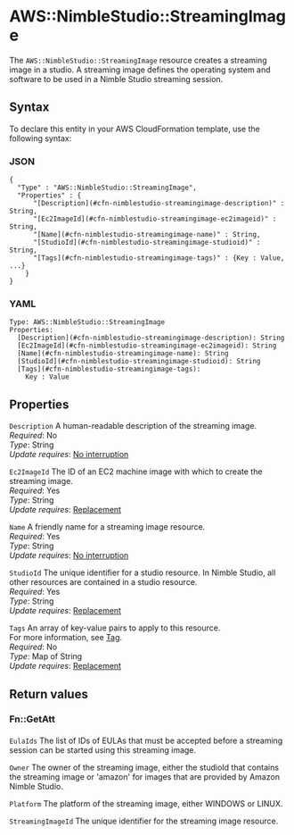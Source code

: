 # AWS::NimbleStudio::StreamingImage<a name="aws-resource-nimblestudio-streamingimage"></a>

The `AWS::NimbleStudio::StreamingImage` resource creates a streaming image in a studio\. A streaming image defines the operating system and software to be used in a Nimble Studio streaming session\.

## Syntax<a name="aws-resource-nimblestudio-streamingimage-syntax"></a>

To declare this entity in your AWS CloudFormation template, use the following syntax:

### JSON<a name="aws-resource-nimblestudio-streamingimage-syntax.json"></a>

```
{
  "Type" : "AWS::NimbleStudio::StreamingImage",
  "Properties" : {
      "[Description](#cfn-nimblestudio-streamingimage-description)" : String,
      "[Ec2ImageId](#cfn-nimblestudio-streamingimage-ec2imageid)" : String,
      "[Name](#cfn-nimblestudio-streamingimage-name)" : String,
      "[StudioId](#cfn-nimblestudio-streamingimage-studioid)" : String,
      "[Tags](#cfn-nimblestudio-streamingimage-tags)" : {Key : Value, ...}
    }
}
```

### YAML<a name="aws-resource-nimblestudio-streamingimage-syntax.yaml"></a>

```
Type: AWS::NimbleStudio::StreamingImage
Properties: 
  [Description](#cfn-nimblestudio-streamingimage-description): String
  [Ec2ImageId](#cfn-nimblestudio-streamingimage-ec2imageid): String
  [Name](#cfn-nimblestudio-streamingimage-name): String
  [StudioId](#cfn-nimblestudio-streamingimage-studioid): String
  [Tags](#cfn-nimblestudio-streamingimage-tags): 
    Key : Value
```

## Properties<a name="aws-resource-nimblestudio-streamingimage-properties"></a>

`Description`  <a name="cfn-nimblestudio-streamingimage-description"></a>
 A human\-readable description of the streaming image\.  
*Required*: No  
*Type*: String  
*Update requires*: [No interruption](https://docs.aws.amazon.com/AWSCloudFormation/latest/UserGuide/using-cfn-updating-stacks-update-behaviors.html#update-no-interrupt)

`Ec2ImageId`  <a name="cfn-nimblestudio-streamingimage-ec2imageid"></a>
The ID of an EC2 machine image with which to create the streaming image\.  
*Required*: Yes  
*Type*: String  
*Update requires*: [Replacement](https://docs.aws.amazon.com/AWSCloudFormation/latest/UserGuide/using-cfn-updating-stacks-update-behaviors.html#update-replacement)

`Name`  <a name="cfn-nimblestudio-streamingimage-name"></a>
A friendly name for a streaming image resource\.  
*Required*: Yes  
*Type*: String  
*Update requires*: [No interruption](https://docs.aws.amazon.com/AWSCloudFormation/latest/UserGuide/using-cfn-updating-stacks-update-behaviors.html#update-no-interrupt)

`StudioId`  <a name="cfn-nimblestudio-streamingimage-studioid"></a>
The unique identifier for a studio resource\. In Nimble Studio, all other resources are contained in a studio resource\.   
*Required*: Yes  
*Type*: String  
*Update requires*: [Replacement](https://docs.aws.amazon.com/AWSCloudFormation/latest/UserGuide/using-cfn-updating-stacks-update-behaviors.html#update-replacement)

`Tags`  <a name="cfn-nimblestudio-streamingimage-tags"></a>
An array of key\-value pairs to apply to this resource\.  
For more information, see [Tag](https://docs.aws.amazon.com/AWSCloudFormation/latest/UserGuide/aws-properties-resource-tags.html)\.  
*Required*: No  
*Type*: Map of String  
*Update requires*: [Replacement](https://docs.aws.amazon.com/AWSCloudFormation/latest/UserGuide/using-cfn-updating-stacks-update-behaviors.html#update-replacement)

## Return values<a name="aws-resource-nimblestudio-streamingimage-return-values"></a>

### Fn::GetAtt<a name="aws-resource-nimblestudio-streamingimage-return-values-fn--getatt"></a>

#### <a name="aws-resource-nimblestudio-streamingimage-return-values-fn--getatt-fn--getatt"></a>

`EulaIds`  <a name="EulaIds-fn::getatt"></a>
The list of IDs of EULAs that must be accepted before a streaming session can be started using this streaming image\.

`Owner`  <a name="Owner-fn::getatt"></a>
The owner of the streaming image, either the studioId that contains the streaming image or 'amazon' for images that are provided by Amazon Nimble Studio\.

`Platform`  <a name="Platform-fn::getatt"></a>
The platform of the streaming image, either WINDOWS or LINUX\.

`StreamingImageId`  <a name="StreamingImageId-fn::getatt"></a>
The unique identifier for the streaming image resource\.